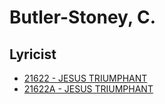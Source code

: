# Butler-Stoney, C. 

## Lyricist

- [21622 - JESUS TRIUMPHANT](/hymns/21622.md)
- [21622A - JESUS TRIUMPHANT](/hymns/21622A.md)

